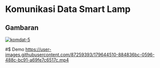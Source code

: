 # Komunikasi Data Smart Lamp

## Gambaran
<a href="https://ibb.co/vvcBXf6"><img src="https://i.ibb.co/1J0nzBt/komdat-5.png" alt="komdat-5" ></a>


#$ Demo
https://user-images.githubusercontent.com/87259393/179644510-884836bc-0596-488c-bc91-a69fe7c6517c.mp4

